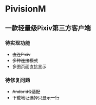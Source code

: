 # PivisionM

## 一款轻量级Pixiv第三方客户端

### 待实现功能

 - ~~直连Pixiv~~
 - ~~多种连接模式~~
 - 多图页面直接显示

### 待修复问题

 - ~~AndoridQ适配~~
 - ~~下载地址选择只显示一行~~
